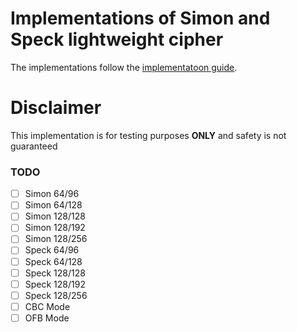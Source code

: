 # Implementations of Simon and Speck lightweight cipher

The implementations follow the [implementatoon guide](https://nsacyber.github.io/simon-speck/implementations/ImplementationGuide1.1.pdf).

# Disclaimer
This implementation is for testing purposes **ONLY**  and safety is not guaranteed


### TODO
- [ ] Simon 64/96
- [ ] Simon 64/128
- [ ] Simon 128/128
- [ ] Simon 128/192
- [ ] Simon 128/256
- [ ] Speck 64/96
- [ ] Speck 64/128
- [ ] Speck 128/128
- [ ] Speck 128/192
- [ ] Speck 128/256
- [ ] CBC Mode
- [ ] OFB Mode